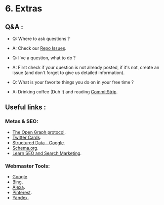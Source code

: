 # 6. Extras

## Q&A :

  * Q: Where to ask questions ?
  * A: Check our [Repo Issues](https://github.com/ARCANEDEV/SEO-Helper/issues?q=is%3Aissue+label%3Aquestion).

  * Q: I've a question, what to do ?
  * A: First check if your question is not already posted, if it's not, create an issue (and don't forget to give us detailed information).

  * Q: What is your favorite things you do on in your free time ?
  * A: Drinking coffee (Duh !) and reading [CommitStrip](http://www.commitstrip.com/en/).

## Useful links :

### Metas & SEO:

  * [The Open Graph protocol](http://ogp.me/).
  * [Twitter Cards](https://dev.twitter.com/cards/getting-started).
  * [Structured Data - Google](https://developers.google.com/structured-data/).
  * [Schema.org](http://schema.org/).
  * [Learn SEO and Search Marketing](https://moz.com/learn/seo).

### Webmaster Tools:

  * [Google](https://support.google.com/webmasters/answer/79812).
  * [Bing](http://www.bing.com/webmaster/help/how-to-verify-ownership-of-your-site-afcfefc6).
  * [Alexa](http://crunchify.com/how-to-find-alexa-rank-meta-tag-value-for-all-in-one-webmaster-premium/).
  * [Pinterest](https://help.pinterest.com/en/articles/confirm-your-website).
  * [Yandex](https://tech.yandex.com/webmaster/doc/dg/reference/hosts-type-docpage/).
